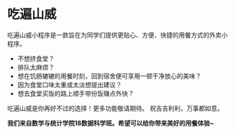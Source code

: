 # 吃遍山威
  吃遍山威小程序是一款旨在为同学们提供更贴心、方便、快捷的用餐方式的外卖小程序。

- 不想挤食堂？
- 排队太麻烦？
-   想在饥肠辘辘的用餐时刻，回到宿舍便可享用一顿干净放心的美味？
-   因为食堂口味太重或太淡想提出建议？
-   想去食堂买饭的路上顺手带份饭赚点外快？

吃遍山威是你再好不过的选择！更多功能敬请期待。
祝吉吉利利，万事都如意。

**我们来自数学与统计学院18数据科学班。希望可以给你带来美好的用餐体验~**
